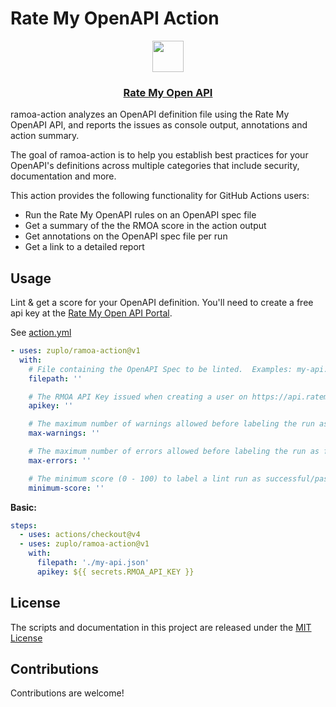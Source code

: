 # Rate My OpenAPI Action

<p align="center">
  <a href="https://ratemyopenapi.com/">
    <img src="https://cdn.zuplo.com/static/logos/logo.svg" height="50">
    <h3 align="center">Rate My Open API</h3>
  </a>
</p>

ramoa-action analyzes an OpenAPI definition file using the Rate My OpenAPI API,
and reports the issues as console output, annotations and action summary.

The goal of ramoa-action is to help you establish best practices for your
OpenAPI's definitions across multiple categories that include security,
documentation and more.

This action provides the following functionality for GitHub Actions users:

- Run the Rate My OpenAPI rules on an OpenAPI spec file
- Get a summary of the the RMOA score in the action output
- Get annotations on the OpenAPI spec file per run
- Get a link to a detailed report

## Usage

Lint & get a score for your OpenAPI definition. You'll need to create a free api
key at the [Rate My Open API Portal](https://api.ratemyopenapi.com/docs).

See [action.yml](action.yml)

<!-- start usage -->

```yaml
- uses: zuplo/ramoa-action@v1
  with:
    # File containing the OpenAPI Spec to be linted.  Examples: my-api.oas.json, api-spec.yaml
    filepath: ''

    # The RMOA API Key issued when creating a user on https://api.ratemyopenapi.com/docs
    apikey: ''

    # The maximum number of warnings allowed before labeling the run as failed.
    max-warnings: ''

    # The maximum number of errors allowed before labeling the run as failed.
    max-errors: ''

    # The minimum score (0 - 100) to label a lint run as successful/passing. Default is 80.
    minimum-score: ''
```

<!-- end usage -->

**Basic:**

```yaml
steps:
  - uses: actions/checkout@v4
  - uses: zuplo/ramoa-action@v1
    with:
      filepath: './my-api.json'
      apikey: ${{ secrets.RMOA_API_KEY }}
```

## License

The scripts and documentation in this project are released under the
[MIT License](LICENSE)

## Contributions

Contributions are welcome!
